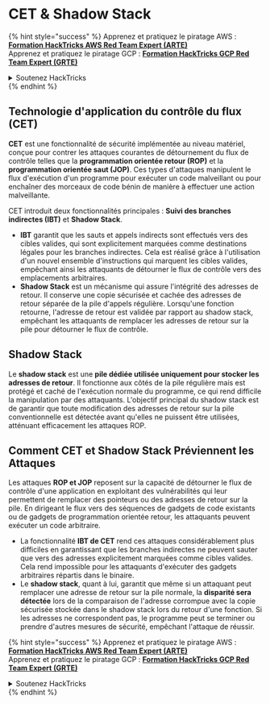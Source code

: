 # CET & Shadow Stack

{% hint style="success" %}
Apprenez et pratiquez le piratage AWS :<img src="/.gitbook/assets/arte.png" alt="" data-size="line">[**Formation HackTricks AWS Red Team Expert (ARTE)**](https://training.hacktricks.xyz/courses/arte)<img src="/.gitbook/assets/arte.png" alt="" data-size="line">\
Apprenez et pratiquez le piratage GCP : <img src="/.gitbook/assets/grte.png" alt="" data-size="line">[**Formation HackTricks GCP Red Team Expert (GRTE)**<img src="/.gitbook/assets/grte.png" alt="" data-size="line">](https://training.hacktricks.xyz/courses/grte)

<details>

<summary>Soutenez HackTricks</summary>

* Consultez les [**plans d'abonnement**](https://github.com/sponsors/carlospolop)!
* **Rejoignez le** 💬 [**groupe Discord**](https://discord.gg/hRep4RUj7f) ou le [**groupe Telegram**](https://t.me/peass) ou **suivez-nous** sur **Twitter** 🐦 [**@hacktricks\_live**](https://twitter.com/hacktricks\_live)**.**
* **Partagez des astuces de piratage en soumettant des PR aux** [**HackTricks**](https://github.com/carlospolop/hacktricks) et [**HackTricks Cloud**](https://github.com/carlospolop/hacktricks-cloud) dépôts GitHub.

</details>
{% endhint %}

## Technologie d'application du contrôle du flux (CET)

**CET** est une fonctionnalité de sécurité implémentée au niveau matériel, conçue pour contrer les attaques courantes de détournement du flux de contrôle telles que la **programmation orientée retour (ROP)** et la **programmation orientée saut (JOP)**. Ces types d'attaques manipulent le flux d'exécution d'un programme pour exécuter un code malveillant ou pour enchaîner des morceaux de code bénin de manière à effectuer une action malveillante.

CET introduit deux fonctionnalités principales : **Suivi des branches indirectes (IBT)** et **Shadow Stack**.

* **IBT** garantit que les sauts et appels indirects sont effectués vers des cibles valides, qui sont explicitement marquées comme destinations légales pour les branches indirectes. Cela est réalisé grâce à l'utilisation d'un nouvel ensemble d'instructions qui marquent les cibles valides, empêchant ainsi les attaquants de détourner le flux de contrôle vers des emplacements arbitraires.
* **Shadow Stack** est un mécanisme qui assure l'intégrité des adresses de retour. Il conserve une copie sécurisée et cachée des adresses de retour séparée de la pile d'appels régulière. Lorsqu'une fonction retourne, l'adresse de retour est validée par rapport au shadow stack, empêchant les attaquants de remplacer les adresses de retour sur la pile pour détourner le flux de contrôle.

## Shadow Stack

Le **shadow stack** est une **pile dédiée utilisée uniquement pour stocker les adresses de retour**. Il fonctionne aux côtés de la pile régulière mais est protégé et caché de l'exécution normale du programme, ce qui rend difficile la manipulation par des attaquants. L'objectif principal du shadow stack est de garantir que toute modification des adresses de retour sur la pile conventionnelle est détectée avant qu'elles ne puissent être utilisées, atténuant efficacement les attaques ROP.

## Comment CET et Shadow Stack Préviennent les Attaques

Les attaques **ROP et JOP** reposent sur la capacité de détourner le flux de contrôle d'une application en exploitant des vulnérabilités qui leur permettent de remplacer des pointeurs ou des adresses de retour sur la pile. En dirigeant le flux vers des séquences de gadgets de code existants ou de gadgets de programmation orientée retour, les attaquants peuvent exécuter un code arbitraire.

* La fonctionnalité **IBT de CET** rend ces attaques considérablement plus difficiles en garantissant que les branches indirectes ne peuvent sauter que vers des adresses explicitement marquées comme cibles valides. Cela rend impossible pour les attaquants d'exécuter des gadgets arbitraires répartis dans le binaire.
* Le **shadow stack**, quant à lui, garantit que même si un attaquant peut remplacer une adresse de retour sur la pile normale, la **disparité sera détectée** lors de la comparaison de l'adresse corrompue avec la copie sécurisée stockée dans le shadow stack lors du retour d'une fonction. Si les adresses ne correspondent pas, le programme peut se terminer ou prendre d'autres mesures de sécurité, empêchant l'attaque de réussir.

{% hint style="success" %}
Apprenez et pratiquez le piratage AWS :<img src="/.gitbook/assets/arte.png" alt="" data-size="line">[**Formation HackTricks AWS Red Team Expert (ARTE)**](https://training.hacktricks.xyz/courses/arte)<img src="/.gitbook/assets/arte.png" alt="" data-size="line">\
Apprenez et pratiquez le piratage GCP : <img src="/.gitbook/assets/grte.png" alt="" data-size="line">[**Formation HackTricks GCP Red Team Expert (GRTE)**<img src="/.gitbook/assets/grte.png" alt="" data-size="line">](https://training.hacktricks.xyz/courses/grte)

<details>

<summary>Soutenez HackTricks</summary>

* Consultez les [**plans d'abonnement**](https://github.com/sponsors/carlospolop)!
* **Rejoignez le** 💬 [**groupe Discord**](https://discord.gg/hRep4RUj7f) ou le [**groupe Telegram**](https://t.me/peass) ou **suivez-nous** sur **Twitter** 🐦 [**@hacktricks\_live**](https://twitter.com/hacktricks\_live)**.**
* **Partagez des astuces de piratage en soumettant des PR aux** [**HackTricks**](https://github.com/carlospolop/hacktricks) et [**HackTricks Cloud**](https://github.com/carlospolop/hacktricks-cloud) dépôts GitHub.

</details>
{% endhint %}
